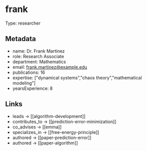 # frank

Type: researcher

## Metadata

- name: Dr. Frank Martinez
- role: Research Associate
- department: Mathematics
- email: frank.martinez@example.edu
- publications: 16
- expertise: ["dynamical systems","chaos theory","mathematical modeling"]
- yearsExperience: 8

## Links

- leads -> [[algorithm-development]]
- contributes_to -> [[prediction-error-minimization]]
- co_advises -> [[emma]]
- specializes_in -> [[free-energy-principle]]
- authored -> [[paper-prediction-error]]
- authored -> [[paper-algorithm]]
